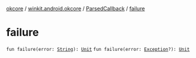 [okcore](../../index.md) / [winkit.android.okcore](../index.md) / [ParsedCallback](index.md) / [failure](./failure.md)

# failure

`fun failure(error: `[`String`](https://kotlinlang.org/api/latest/jvm/stdlib/kotlin/-string/index.html)`): `[`Unit`](https://kotlinlang.org/api/latest/jvm/stdlib/kotlin/-unit/index.html)
`fun failure(error: `[`Exception`](https://kotlinlang.org/api/latest/jvm/stdlib/kotlin/-exception/index.html)`?): `[`Unit`](https://kotlinlang.org/api/latest/jvm/stdlib/kotlin/-unit/index.html)